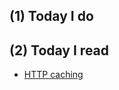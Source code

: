 ## (1) Today I do


## (2) Today I read

- [HTTP caching](https://developer.mozilla.org/en-US/docs/Web/HTTP/Caching)
